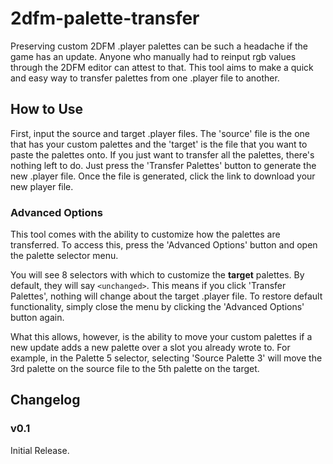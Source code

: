# 2dfm-palette-transfer

Preserving custom 2DFM .player palettes can be such a headache if the game has an update. Anyone who manually had to reinput rgb values through the 2DFM editor can attest to that. 
This tool aims to make a quick and easy way to transfer palettes from one .player file to another.

## How to Use

First, input the source and target .player files. The 'source' file is the one that has your custom palettes and the 'target' is the file that you want to paste the palettes onto.
If you just want to transfer all the palettes, there's nothing left to do. Just press the 'Transfer Palettes' button to generate the new .player file. Once the file is generated, 
click the link to download your new player file.

### Advanced Options

This tool comes with the ability to customize how the palettes are transferred. To access this, press the 'Advanced Options' button and open the palette selector menu.

You will see 8 selectors with which to customize the **target** palettes. By default, they will say `<unchanged>`. This means if you click 'Transfer Palettes', nothing will change about the target .player file. To restore default functionality, simply close the menu by clicking the 'Advanced Options' button again.

What this allows, however, is the ability to move your custom palettes if a new update adds a new palette over a slot you already wrote to. For example, in the Palette 5 selector, selecting 'Source Palette 3' will move the 3rd palette on the source file to the 5th palette on the target.


## Changelog

### v0.1

Initial Release. 
